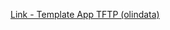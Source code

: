 [Link - Template App TFTP (olindata)](https://github.com/olindata/tribily-zabbix-templates/tree/master/App_TFTP)
